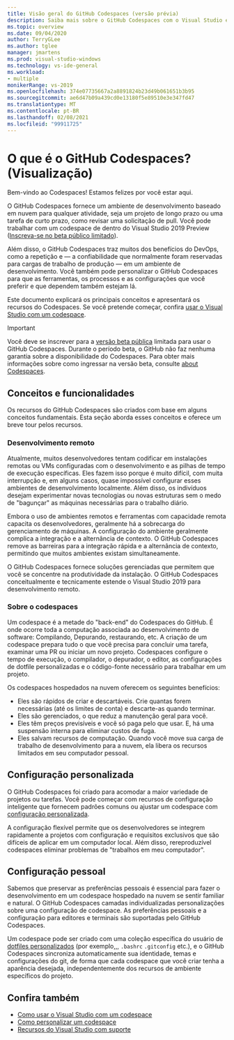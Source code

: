 ```yaml
---
title: Visão geral do GitHub Codespaces (versão prévia)
description: Saiba mais sobre o GitHub Codespaces com o Visual Studio e como ele pode ajudar a estender seu ambiente de desenvolvimento para a nuvem.
ms.topic: overview
ms.date: 09/04/2020
author: TerryGLee
ms.author: tglee
manager: jmartens
ms.prod: visual-studio-windows
ms.technology: vs-ide-general
ms.workload:
- multiple
monikerRange: vs-2019
ms.openlocfilehash: 374e07735667a2a8891824b23d49b061651b3b95
ms.sourcegitcommit: ae6d47b09a439cd0e13180f5e89510e3e347fd47
ms.translationtype: MT
ms.contentlocale: pt-BR
ms.lasthandoff: 02/08/2021
ms.locfileid: "99911725"
---
```

# <a name="what-is-github-codespaces-preview"></a>O que é o GitHub Codespaces? (Visualização)

Bem-vindo ao Codespaces! Estamos felizes por você estar aqui.

O GitHub Codespaces fornece um ambiente de desenvolvimento baseado em nuvem para qualquer atividade, seja um projeto de longo prazo ou uma tarefa de curto prazo, como revisar uma solicitação de pull. Você pode trabalhar com um codespace de dentro do Visual Studio 2019 Preview ([Inscreva-se no beta público limitado](https://github.com/features/codespaces/signup-vs)).

Além disso, o GitHub Codespaces traz muitos dos benefícios do DevOps, como a repetição e &mdash; a confiabilidade que normalmente foram reservadas para cargas de trabalho de produção &mdash; em um ambiente de desenvolvimento. Você também pode personalizar o GitHub Codespaces para que as ferramentas, os processos e as configurações que você preferir e que dependem também estejam lá.

Este documento explicará os principais conceitos e apresentará os recursos do Codespaces. Se você pretende começar, confira [usar o Visual Studio com um codespace](use-visual-studio-with-codespaces.md).

> [!IMPORTANT]
> Você deve se inscrever para a [versão beta pública](https://github.com/features/codespaces/signup-vs) limitada para usar o GitHub Codespaces. Durante o período beta, o GitHub não faz nenhuma garantia sobre a disponibilidade do Codespaces. Para obter mais informações sobre como ingressar na versão beta, consulte [about Codespaces](https://docs.github.com/github/developing-online-with-codespaces/about-codespaces#joining-the-beta).

## <a name="concepts-and-features"></a>Conceitos e funcionalidades

Os recursos do GitHub Codespaces são criados com base em alguns conceitos fundamentais. Esta seção aborda esses conceitos e oferece um breve tour pelos recursos.

### <a name="remote-development"></a>Desenvolvimento remoto

Atualmente, muitos desenvolvedores tentam codificar em instalações remotas ou VMs configuradas com o desenvolvimento e as pilhas de tempo de execução específicas. Eles fazem isso porque é muito difícil, com muita interrupção e, em alguns casos, quase impossível configurar esses ambientes de desenvolvimento localmente. Além disso, os indivíduos desejam experimentar novas tecnologias ou novas estruturas sem o medo de "bagunçar" as máquinas necessárias para o trabalho diário.

Embora o uso de ambientes remotos e ferramentas com capacidade remota capacita os desenvolvedores, geralmente há a sobrecarga do gerenciamento de máquinas. A configuração do ambiente geralmente complica a integração e a alternância de contexto. O GitHub Codespaces remove as barreiras para a integração rápida e a alternância de contexto, permitindo que muitos ambientes existam simultaneamente. 

O GitHub Codespaces fornece soluções gerenciadas que permitem que você se concentre na produtividade da instalação. O GitHub Codespaces conceitualmente e tecnicamente estende o Visual Studio 2019 para desenvolvimento remoto. 

### <a name="about-codespaces"></a>Sobre o codespaces

Um codespace é a metade do "back-end" do Codespaces do GitHub. É onde ocorre toda a computação associada ao desenvolvimento de software: Compilando, Depurando, restaurando, etc. A criação de um codespace prepara tudo o que você precisa para concluir uma tarefa, examinar uma PR ou iniciar um novo projeto. Codespaces configure o tempo de execução, o compilador, o depurador, o editor, as configurações de dotfile personalizadas e o código-fonte necessário para trabalhar em um projeto.

Os codespaces hospedados na nuvem oferecem os seguintes benefícios:

- Eles são rápidos de criar e descartáveis. Crie quantas forem necessárias (até os limites de conta) e descarte-as quando terminar.
- Eles são gerenciados, o que reduz a manutenção geral para você.
- Eles têm preços previsíveis e você só paga pelo que usar. E, há uma suspensão interna para eliminar custos de fuga.
- Eles salvam recursos de computação. Quando você move sua carga de trabalho de desenvolvimento para a nuvem, ela libera os recursos limitados em seu computador pessoal.

## <a name="custom-configuration"></a>Configuração personalizada

O GitHub Codespaces foi criado para acomodar a maior variedade de projetos ou tarefas. Você pode começar com recursos de configuração inteligente que fornecem padrões comuns ou ajustar um codespace com [configuração personalizada](customize-codespaces.md).

A configuração flexível permite que os desenvolvedores se integrem rapidamente a projetos com configuração e requisitos exclusivos que são difíceis de aplicar em um computador local. Além disso, rereproduzível codespaces eliminar problemas de "trabalhos em meu computador".

## <a name="personal-configuration"></a>Configuração pessoal

Sabemos que preservar as preferências pessoais é essencial para fazer o desenvolvimento em um codespace hospedado na nuvem se sentir familiar e natural. O GitHub Codespaces camadas individualizadas personalizações sobre uma configuração de codespace. As preferências pessoais e a configuração para editores e terminais são suportadas pelo GitHub Codespaces.

Um codespace pode ser criado com uma coleção específica do usuário de [dotfiles personalizados](https://docs.github.com/github/developing-online-with-codespaces/personalizing-codespaces-for-your-account) (por exemplo,,, `.bashrc` `.gitconfig` etc.), e o GitHub Codespaces sincroniza automaticamente sua identidade, temas e configurações do git, de forma que cada codespace que você criar tenha a aparência desejada, independentemente dos recursos de ambiente específicos do projeto.

## <a name="see-also"></a>Confira também

* [Como usar o Visual Studio com um codespace](use-visual-studio-with-codespaces.md)
* [Como personalizar um codespace](customize-codespaces.md)
* [Recursos do Visual Studio com suporte](supported-features-codespaces.md)
